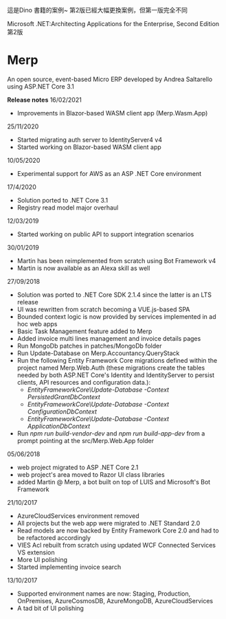 這是Dino 書籍的案例~   第2版已經大幅更換案例，但第一版完全不同

Microsoft .NET:Architecting Applications for the Enterprise, Second Edition 第2版
# Merp
An open source, event-based Micro ERP developed by Andrea Saltarello using ASP.NET Core 3.1

**Release notes**
16/02/2021
- Improvements in Blazor-based WASM client app (Merp.Wasm.App)

25/11/2020
- Started migrating auth server to IdentityServer4 v4
- Started working on Blazor-based WASM client app

10/05/2020
- Experimental support for AWS as an ASP .NET Core environment

17/4/2020
- Solution ported to .NET Core 3.1
- Registry read model major overhaul

12/03/2019
- Started working on public API to support integration scenarios

30/01/2019
- Martin has been reimplemented from scratch using Bot Framework v4
- Martin is now available as an Alexa skill as well

27/09/2018
- Solution was ported to .NET Core SDK 2.1.4 since the latter is an LTS release
- UI was rewritten from scratch becoming a VUE.js-based SPA
- Bounded context logic is now provided by services implemented in ad hoc web apps
- Basic Task Management feature added to Merp
- Added invoice multi lines management and invoice details pages
- Run MongoDb patches in patches/MongoDb folder
- Run Update-Database on Merp.Accountancy.QueryStack
- Run the following Entity Framework Core migrations defined within the project named Merp.Web.Auth (these migrations create the tables needed by both ASP.NET Core's Identity and IdentityServer to persist clients, API resources and configuration data.):
    - *EntityFrameworkCore\Update-Database -Context PersistedGrantDbContext*
    - *EntityFrameworkCore\Update-Database -Context ConfigurationDbContext*
    - *EntityFrameworkCore\Update-Database -Context ApplicationDbContext*
- Run *npm run build-vendor-dev* and *npm run build-app-dev* from a prompt pointing at the src/Merp.Web.App folder
    
05/06/2018
- web project migrated to ASP .NET Core 2.1
- web project's area moved to Razor UI class libraries
- added Martin @ Merp, a bot built on top of LUIS and Microsoft's Bot Framework

21/10/2017
- AzureCloudServices environment removed
- All projects but the web app were migrated to .NET Standard 2.0
- Read models are now backed by Entity Framework Core 2.0 and had to be refactored accordingly
- VIES Acl rebuilt from scratch using updated WCF Connected Services VS extension
- More UI polishing
- Started implementing invoice search

13/10/2017
- Supported environment names are now: Staging, Production, OnPremises, AzureCosmosDB, AzureMongoDB, AzureCloudServices
- A tad bit of UI polishing
